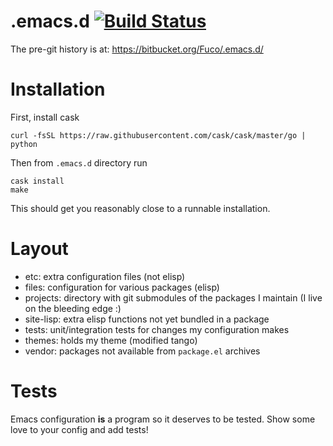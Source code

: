 # .emacs.d [![Build Status](https://travis-ci.org/Fuco1/.emacs.d.svg?branch=master)](https://travis-ci.org/Fuco1/.emacs.d)

The pre-git history is at: https://bitbucket.org/Fuco/.emacs.d/

# Installation

First, install cask

``` shell
curl -fsSL https://raw.githubusercontent.com/cask/cask/master/go | python
```

Then from `.emacs.d` directory run

``` shell
cask install
make
```

This should get you reasonably close to a runnable installation.

# Layout

* etc: extra configuration files (not elisp)
* files: configuration for various packages (elisp)
* projects: directory with git submodules of the packages I maintain (I live on the bleeding edge :)
* site-lisp: extra elisp functions not yet bundled in a package
* tests: unit/integration tests for changes my configuration makes
* themes: holds my theme (modified tango)
* vendor: packages not available from `package.el` archives

# Tests

Emacs configuration **is** a program so it deserves to be tested.  Show some love to your config and add tests!
